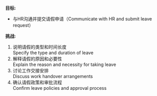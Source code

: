 **目标:**
- 与HR沟通并提交请假申请（Communicate with HR and submit leave request）

**挑战:**
1. 说明请假的类型和时间长度  
    Specify the type and duration of leave
2. 解释请假的原因和必要性  
    Explain the reason and necessity for taking leave
3. 讨论工作交接安排  
    Discuss work handover arrangements
4. 确认请假政策和审批流程  
    Confirm leave policies and approval process
